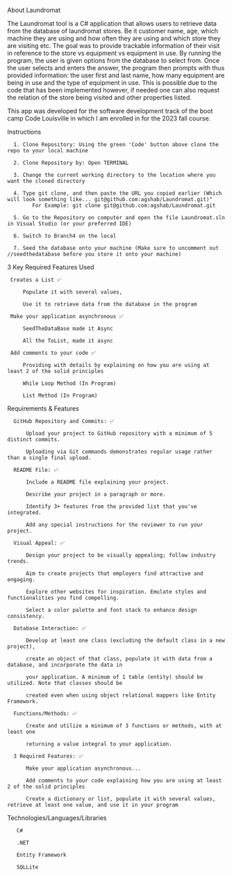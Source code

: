 About
Laundromat 

The Laundromat tool is a C# application that allows users to retrieve data from the database of laundromat stores. Be it customer name, age, which machine they are using and how often they are using and which store they are visiting etc. The goal was to provide trackable information of their visit in reference to the store vs equipment vs equipment in use. By running the program, the user is given options from the database to select from. Once the user selects and enters the answer, the program then prompts with thus provided information: the user first and last name, how many equipment are being in use and the type of equipment in use. This is possible due to the code that has been implemented however, if needed one can also request the relation of the store being visited and other properties listed.  


This app was developed for the software development track of the boot camp Code Louisville in which I am enrolled in for the 2023 fall course.


Instructions


      1. Clone Repository: Using the green 'Code' button above clone the repo to your local machine
      
      2. Clone Repository by: Open TERMINAL
      
      3. Change the current working directory to the location where you want the cloned directory
      
      4. Type git clone, and then paste the URL you copied earlier (Which will look something like... git@github.com:agshab/Laundromat.git)"
            For Example: git clone git@github.com:agshab/Laundromat.git
            
      5. Go to the Repository on computer and open the file Laundromat.sln in Visual Studio (or your preferred IDE)
      
      6. Switch to Branch4 on the local 
      
      7. Seed the database onto your machine (Make sure to uncomment out //seedthedatabase before you store it onto your machine)  

      
      


3 Key Required Features Used 


     Creates a List ✅
        
         Populate it with several values, 
          
         Use it to retrieve data from the database in the program  
      
     Make your application asynchronous ✅
     
         SeedTheDataBase made it Async 
         
         All the ToList, made it async  

     Add comments to your code ✅           
     
         Providing with details by explaining on how you are using at least 2 of the solid principles
          
         While Loop Method (In Program)
            
         List Method (In Program) 
         
         

Requirements & Features 

      GitHub Repository and Commits: ✅
   
          Upload your project to GitHub repository with a minimum of 5 distinct commits.
          
          Uploading via Git commands demonstrates regular usage rather than a single final upload.
       
      README File: ✅
   
          Include a README file explaining your project.
          
          Describe your project in a paragraph or more.
          
          Identify 3+ features from the provided list that you've integrated.
          
          Add any special instructions for the reviewer to run your project.
       
      Visual Appeal: ✅
   
          Design your project to be visually appealing; follow industry trends.
          
          Aim to create projects that employers find attractive and engaging.
          
          Explore other websites for inspiration. Emulate styles and functionalities you find compelling.
          
          Select a color palette and font stack to enhance design consistency.
          
      Database Interaction: ✅
   
          Develop at least one class (excluding the default class in a new project),
          
          create an object of that class, populate it with data from a database, and incorporate the data in
          
          your application. A minimum of 1 table (entity) should be utilized. Note that classes should be
          
          created even when using object relational mappers like Entity Framework.
       
      Functions/Methods: ✅
   
          Create and utilize a minimum of 3 functions or methods, with at least one
          
          returning a value integral to your application.
          
      3 Required Features: ✅
          
          Make your application asynchronous...
          
          Add comments to your code explaining how you are using at least 2 of the solid principles
          
          Create a dictionary or list, populate it with several values, retrieve at least one value, and use it in your program
          

Technologies/Languages/Libraries 

       C#
       
       .NET
       
       Entity Framework
       
       SQLLite
       


